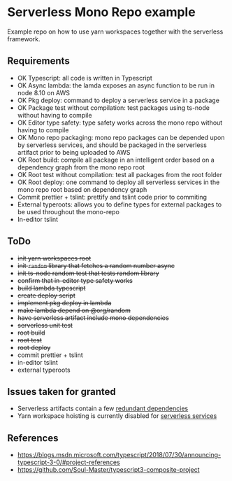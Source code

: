 # Serverless Mono Repo example

Example repo on how to use yarn workspaces together with the serverless framework.

## Requirements

- OK Typescript: all code is written in Typescript
- OK Async lambda: the lamda exposes an async function to be run in node 8.10 on AWS
- OK Pkg deploy: command to deploy a serverless service in a package
- OK Package test without compilation: test packages using ts-node without having to compile
- OK Editor type safety: type safety works across the mono repo without having to compile
- OK Mono repo packaging: mono repo packages can be depended upon by serverless services, and should be packaged in the serverless artifact prior to being uploaded to AWS
- OK Root build: compile all package in an intelligent order based on a dependency graph from the mono repo root
- OK Root test without compilation: test all packages from the root folder
- OK Root deploy: one command to deploy all serverless services in the mono repo root based on dependency graph
- Commit prettier + tslint: prettify and tslint code prior to commiting
- External typeroots: allows you to define types for external packages to be used throughout the mono-repo
- In-editor tslint

## ToDo

- ~~init yarn workspaces root~~
- ~~init `random` library that fetches a random number async~~
- ~~init ts-node random test that tests random library~~
- ~~confirm that in-editor type safety works~~
- ~~build lambda typescript~~
- ~~create deploy script~~
- ~~implement pkg deploy in lambda~~
- ~~make lambda depend on @org/random~~
- ~~have serverless artifact include mono dependencies~~
- ~~serverless unit test~~
- ~~root build~~
- ~~root test~~
- ~~root deploy~~
- commit prettier + tslint
- in-editor tslint
- external typeroots

## Issues taken for granted

- Serverless artifacts contain a few [redundant dependencies](https://github.com/serverless/serverless/pull/3889#issuecomment-414547166)
- Yarn workspace hoisting is currently disabled for [serverless services](https://forum.serverless.com/t/using-serverless-with-yarn-workspaces/4560)

## References

- https://blogs.msdn.microsoft.com/typescript/2018/07/30/announcing-typescript-3-0/#project-references
- https://github.com/Soul-Master/typescript3-composite-project
